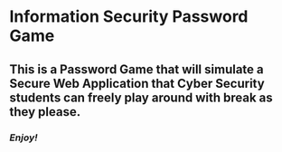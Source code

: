 # Information Security Password Game

## This is a Password Game that will simulate a Secure Web Application that Cyber Security students can freely play around with break as they please.

### *Enjoy!*



